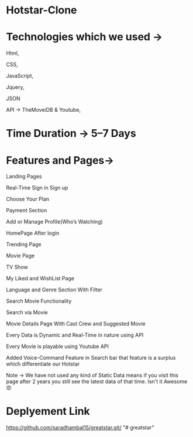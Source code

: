 # Hotstar-Clone


# Technologies which we used →

Html,

CSS,

JavaScript,

Jquery,

JSON

API → TheMoveiDB & Youtube,

# Time Duration -> 5–7 Days

# Features and Pages->

Landing Pages

Real-Time Sign in Sign up

Choose Your Plan

Payment Section

Add or Manage Profile(Who’s Watching)

HomePage After login 

Trending Page

Movie Page

TV Show

My Liked and WishList Page

Language and Genre Section With Filter

Search Movie Functionality


Search via Movie

Movie Details Page With Cast Crew and Suggested Movie

Every Data is Dynamic and Real-Time in nature using API

Every Movie is playable using Youtube API

Added Voice-Command Feature in Search bar that feature is a surplus which differentiate our Hotstar 


Note -> We have not used any kind of Static Data means if you visit this page after 2 years you still see the latest data of that time. Isn't it Awesome😍



# Deplyement Link

https://github.com/saradhambal15/greatstar.git/
"# greatstar" 
